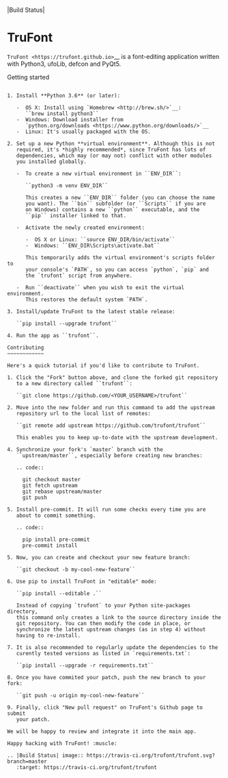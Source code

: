 |Build Status|

TruFont
=======

`TruFont <https://trufont.github.io>`__ is a font-editing application
written with Python3, ufoLib, defcon and PyQt5.

Getting started
~~~~~~~~~~~~~~~

1. Install **Python 3.6** (or later):

   -  OS X: Install using `Homebrew <http://brew.sh/>`__:
      ``brew install python3``
   -  Windows: Download installer from
      `python.org/downloads <https://www.python.org/downloads/>`__
   -  Linux: It's usually packaged with the OS.

2. Set up a new Python **virtual environment**. Although this is not
   required, it's *highly recommended*, since TruFont has lots of
   dependencies, which may (or may not) conflict with other modules
   you installed globally.

   -  To create a new virtual environment in ``ENV_DIR``:

      ``python3 -m venv ENV_DIR``

      This creates a new ``ENV_DIR`` folder (you can choose the name
      you want). The ``bin`` subfolder (or ``Scripts`` if you are
      on Windows) contains a new ``python`` executable, and the
      ``pip`` installer linked to that.

   -  Activate the newly created environment:

      -  OS X or Linux: ``source ENV_DIR/bin/activate``
      -  Windows: ``ENV_DIR\Scripts\activate.bat``

      This temporarily adds the virtual environment's scripts folder to
      your console's `PATH`, so you can access `python`, `pip` and
      the `trufont` script from anywhere.

   -  Run ``deactivate`` when you wish to exit the virtual environment.
      This restores the default system `PATH`.

3. Install/update TruFont to the latest stable release:

   ``pip install --upgrade trufont``

4. Run the app as ``trufont``.

Contributing
~~~~~~~~~~~~

Here's a quick tutorial if you'd like to contribute to TruFont.

1. Click the "Fork" button above, and clone the forked git repository
   to a new directory called ``trufont``:

   ``git clone https://github.com/<YOUR_USERNAME>/trufont``

2. Move into the new folder and run this command to add the upstream
   repository url to the local list of remotes:

   ``git remote add upstream https://github.com/trufont/trufont``

   This enables you to keep up-to-date with the upstream development.

4. Synchronize your fork's `master` branch with the
   ``upstream/master``, especially before creating new branches:

   .. code::

     git checkout master
     git fetch upstream
     git rebase upstream/master
     git push

5. Install pre-commit. It will run some checks every time you are
   about to commit something.

   .. code::

     pip install pre-commit
     pre-commit install

5. Now, you can create and checkout your new feature branch:

   ``git checkout -b my-cool-new-feature``

6. Use pip to install TruFont in "editable" mode:

   ``pip install --editable .``

   Instead of copying `trufont` to your Python site-packages directory,
   this command only creates a link to the source directory inside the
   git repository. You can then modify the code in place, or
   synchronize the latest upstream changes (as in step 4) without
   having to re-install.

7. It is also recommended to regularly update the dependencies to the
   curently tested versions as listed in `requirements.txt`:

   ``pip install --upgrade -r requirements.txt``

8. Once you have commited your patch, push the new branch to your fork:

   ``git push -u origin my-cool-new-feature``

9. Finally, click "New pull request" on TruFont's Github page to submit
   your patch.

We will be happy to review and integrate it into the main app.

Happy hacking with TruFont! :muscle:

.. |Build Status| image:: https://travis-ci.org/trufont/trufont.svg?branch=master
   :target: https://travis-ci.org/trufont/trufont
